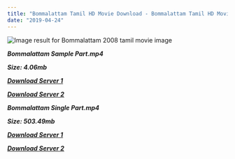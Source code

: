 ```yaml
---
title: "Bommalattam Tamil HD Movie Download - Bommalattam Tamil HD Movie Download"
date: "2019-04-24"
---
```


![Image result for Bommalattam  2008 tamil movie image](https://madaboutmoviez.files.wordpress.com/2011/09/bommalattam.jpg)

**_Bommalattam Sample Part.mp4_**

**_Size: 4.06mb_**

**_[Download Server 1](http://b3.wetransfer.vip/files/{2c088f659142c0283fde3b45bf50b63be20aae7f704a2f0bf67686df6392cb2e}20Actor{2c088f659142c0283fde3b45bf50b63be20aae7f704a2f0bf67686df6392cb2e}20Hits{2c088f659142c0283fde3b45bf50b63be20aae7f704a2f0bf67686df6392cb2e}20Collection/Arjun{2c088f659142c0283fde3b45bf50b63be20aae7f704a2f0bf67686df6392cb2e}20Movies{2c088f659142c0283fde3b45bf50b63be20aae7f704a2f0bf67686df6392cb2e}20Collection/Bommalattam{2c088f659142c0283fde3b45bf50b63be20aae7f704a2f0bf67686df6392cb2e}20(2008)/Bommalattam{2c088f659142c0283fde3b45bf50b63be20aae7f704a2f0bf67686df6392cb2e}20(2008){2c088f659142c0283fde3b45bf50b63be20aae7f704a2f0bf67686df6392cb2e}20Sample{2c088f659142c0283fde3b45bf50b63be20aae7f704a2f0bf67686df6392cb2e}20HD.mp4)_**

**_[Download Server 2](http://b3.wetransfer.vip/files/{2c088f659142c0283fde3b45bf50b63be20aae7f704a2f0bf67686df6392cb2e}20Actor{2c088f659142c0283fde3b45bf50b63be20aae7f704a2f0bf67686df6392cb2e}20Hits{2c088f659142c0283fde3b45bf50b63be20aae7f704a2f0bf67686df6392cb2e}20Collection/Arjun{2c088f659142c0283fde3b45bf50b63be20aae7f704a2f0bf67686df6392cb2e}20Movies{2c088f659142c0283fde3b45bf50b63be20aae7f704a2f0bf67686df6392cb2e}20Collection/Bommalattam{2c088f659142c0283fde3b45bf50b63be20aae7f704a2f0bf67686df6392cb2e}20(2008)/Bommalattam{2c088f659142c0283fde3b45bf50b63be20aae7f704a2f0bf67686df6392cb2e}20(2008){2c088f659142c0283fde3b45bf50b63be20aae7f704a2f0bf67686df6392cb2e}20Sample{2c088f659142c0283fde3b45bf50b63be20aae7f704a2f0bf67686df6392cb2e}20HD.mp4)_**

**_Bommalattam Single Part.mp4_**

**_Size: 503.49mb_**

**_[Download Server 1](http://b3.wetransfer.vip/files/{2c088f659142c0283fde3b45bf50b63be20aae7f704a2f0bf67686df6392cb2e}20Actor{2c088f659142c0283fde3b45bf50b63be20aae7f704a2f0bf67686df6392cb2e}20Hits{2c088f659142c0283fde3b45bf50b63be20aae7f704a2f0bf67686df6392cb2e}20Collection/Arjun{2c088f659142c0283fde3b45bf50b63be20aae7f704a2f0bf67686df6392cb2e}20Movies{2c088f659142c0283fde3b45bf50b63be20aae7f704a2f0bf67686df6392cb2e}20Collection/Bommalattam{2c088f659142c0283fde3b45bf50b63be20aae7f704a2f0bf67686df6392cb2e}20(2008)/Bommalattam{2c088f659142c0283fde3b45bf50b63be20aae7f704a2f0bf67686df6392cb2e}20(2008){2c088f659142c0283fde3b45bf50b63be20aae7f704a2f0bf67686df6392cb2e}20Single{2c088f659142c0283fde3b45bf50b63be20aae7f704a2f0bf67686df6392cb2e}20Part{2c088f659142c0283fde3b45bf50b63be20aae7f704a2f0bf67686df6392cb2e}20HD.mp4)_**

**_[Download Server 2](http://b3.wetransfer.vip/files/{2c088f659142c0283fde3b45bf50b63be20aae7f704a2f0bf67686df6392cb2e}20Actor{2c088f659142c0283fde3b45bf50b63be20aae7f704a2f0bf67686df6392cb2e}20Hits{2c088f659142c0283fde3b45bf50b63be20aae7f704a2f0bf67686df6392cb2e}20Collection/Arjun{2c088f659142c0283fde3b45bf50b63be20aae7f704a2f0bf67686df6392cb2e}20Movies{2c088f659142c0283fde3b45bf50b63be20aae7f704a2f0bf67686df6392cb2e}20Collection/Bommalattam{2c088f659142c0283fde3b45bf50b63be20aae7f704a2f0bf67686df6392cb2e}20(2008)/Bommalattam{2c088f659142c0283fde3b45bf50b63be20aae7f704a2f0bf67686df6392cb2e}20(2008){2c088f659142c0283fde3b45bf50b63be20aae7f704a2f0bf67686df6392cb2e}20Single{2c088f659142c0283fde3b45bf50b63be20aae7f704a2f0bf67686df6392cb2e}20Part{2c088f659142c0283fde3b45bf50b63be20aae7f704a2f0bf67686df6392cb2e}20HD.mp4)_**

